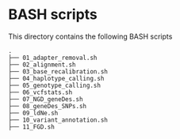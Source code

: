 # BASH scripts

This directory contains the following BASH scripts

```
.
├── 01_adapter_removal.sh
├── 02_alignment.sh
├── 03_base_recalibration.sh
├── 04_haplotype_calling.sh
├── 05_genotype_calling.sh
├── 06_vcfstats.sh
├── 07_NGD_geneDes.sh
├── 08_geneDes_SNPs.sh
├── 09_ldNe.sh
├── 10_variant_annotation.sh
├── 11_FGD.sh


```
